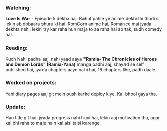 ### Watching:  
**Love Is War** - Episode 5 dekha aaj. Bahut pahle ye anime dekhi thi thodi si, lekin ab dobaara shuru ki hai. RomCom anime hai, Romance mai jyada dekhta nahi, lekin try kar raha hun maja to aa raha hai ab tak, sudh comedy hai.   
  
### Reading:  
Kuch Nahi padha aaj. nahi yaad aaya **"Ramia- The Chronicles of Heroes and Demon Lords" (Ramia-Yana)** manga padhi aaj, shayad se self published hai, jyada chapters aaye nahi hai, 16 chapters the, padh daale.  
  
### Worked on projects:
Yahi diary pages aaj git mein push karke deploy kiye. Kal bhool gaya tha.  
  
### Update:
Han title glt hai, jyada progress nahi huyi hai, lekin aaj motivation tha, agar kal bhi raha to maje hain kal aisi taisi karenge.